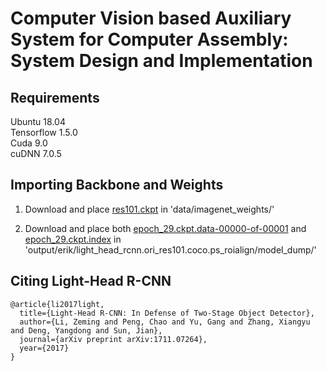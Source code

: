 # Computer Vision based Auxiliary System for Computer Assembly: System Design and Implementation

## Requirements

Ubuntu 18.04<br />
Tensorflow 1.5.0<br />
Cuda 9.0<br />
cuDNN 7.0.5<br />

## Importing Backbone and Weights
1. Download and place [res101.ckpt](https://drive.google.com/open?id=1ISGXDyg5JUUX8NrekDTyRjuwH0E9qiy2) in 'data/imagenet_weights/'

2. Download and place both [epoch_29.ckpt.data-00000-of-00001](https://drive.google.com/open?id=1412Hyee1nGCQHvxXrHOed3haUTS7XhXv) and [epoch_29.ckpt.index](https://drive.google.com/open?id=1uDKZ9xqBlIihjLbZHNi92UEmkxyiqWM3) in 'output/erik/light_head_rcnn.ori_res101.coco.ps_roialign/model_dump/'  

## Citing Light-Head R-CNN


```
@article{li2017light,
  title={Light-Head R-CNN: In Defense of Two-Stage Object Detector},
  author={Li, Zeming and Peng, Chao and Yu, Gang and Zhang, Xiangyu and Deng, Yangdong and Sun, Jian},
  journal={arXiv preprint arXiv:1711.07264},
  year={2017}
}
```
